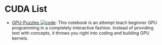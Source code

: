 # CUDA List

- [GPU-Puzzles ![code](https://martrix-usa.oss-accelerate.aliyuncs.com/logo/code.svg)](https://github.com/srush/GPU-Puzzles): This notebook is an attempt teach beginner GPU programming in a completely interactive fashion. Instead of providing text with concepts, it throws you right into coding and building GPU kernels.
